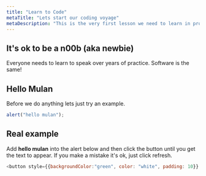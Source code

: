 ```yaml
---
title: "Learn to Code"
metaTitle: "Lets start our coding voyage"
metaDescription: "This is the very first lesson we need to learn in programming"
---
```


## It's ok to be a n00b (aka newbie)

Everyone needs to learn to speak over years of practice. Software is the same!

## Hello Mulan

Before we do anything lets just try an example.
```javascript
alert("hello mulan");
```


## Real example

Add **hello mulan** into the alert below and then click the button until you get the text to appear. If you make a mistake it's ok, just click refresh.

```javascript react-live=true
<button style={{backgroundColor:"green", color: "white", padding: 10}} onClick={() => alert('')}>Try me</button>
```
